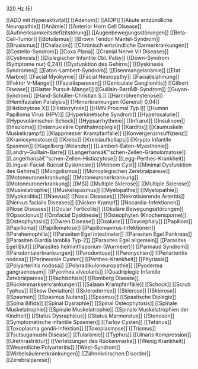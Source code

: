 320 Hz (E)

[[ADD mit Hyperaktivität]]
[[Adenom]]
[[AIDP]]
[[Akute entzündliche Neuropathie]]
[[Anämie]]
[[Anterior Horn Cell Disease]]
[[Aufmerksamkeitsdefizitstörung]]
[[Augenbewegungsstörungen]]
[[Beta-Cell-Tumor]]
[[Botulismus]]
[[Brown Tendon Mantel-Syndrom]]
[[Bruxismus]]
[[Chalazion]]
[[Chronisch entzündliche Darmerkrankungen]]
[[Costello-Syndrom]]
[[Coxa Plana]]
[[Cranial Nerve VII Diseases]]
[[Cystinosis]]
[[Diplegischer Infantile Cbl. Palsy]]
[[Down-Syndrom (Symptome nur) 0,24]]
[[Dysfunktion des Gehirns]]
[[Dyskinesie Syndromes]]
[[Eaton-Lambert-Syndrom]]
[[Eisenmangelanämie]]
[[Etat Marbre]]
[[Facial Myokymie]]
[[Facial Neuropathy]]
[[Facialislähmung]]
[[Faktor V-Mangel]]
[[Fazialisparesen]]
[[Geniculate Ganglionitis]]
[[Gilbert Disease]]
[[Glatter Pursuit-Mangel]]
[[Guillain-BarrÃ©-Syndrom]]
[[Guyon-Syndrom]]
[[Hand-Schüller-Christian S.]]
[[Harnröhrenstenose]]
[[Hemifazialen Paralysis]]
[[Hirnerkrankungen (General) 0,04]]
[[Histiozytose X]]
[[Histiozytose]]
[[HMN Proximal Typ I]]
[[Human Papilloma Virus (HPV)]]
[[Hyperkinetische Syndrom]]
[[Hyperoxalurie]]
[[Hypovolämischen Schock]]
[[Hypsarrhythmie]]
[[Infrarot]]
[[Insulinom]]
[[Insuloma]]
[[Internukleäre Ophthalmoplegie]]
[[Karditis]]
[[Kaumuskeln Muskelkrampf]]
[[Klappmesser Krampfanfälle]]
[[Konvergenzinsuffizienz]]
[[Kraniosynostosen]]
[[Krebs]]
[[Kreislaufkollaps]]
[[Krypto infantile Spasmen]]
[[Kugelberg-Welander]]
[[Lambert-Eaton-Myasthenie]]
[[Landry-Guillain-Barre]]
[[Langerhansâ€™schen-Zellen-Granulomatose]]
[[Langerhansâ€™schen-Zellen-Histiozytose]]
[[Legg-Perthes-Krankheit]]
[[Lingual-Facial-Buccal Dyskinesie]]
[[Meibom Cyst]]
[[Minimal Dysfunktion des Gehirns]]
[[Mongolismus]]
[[Monoplegischen Zerebralparese]]
[[Motoneuronerkrankung]]
[[Motoneuronerkrankung]]
[[Motoneuronerkrankung]]
[[MS]]
[[Multiple Sklerose]]
[[Multiple Sklerose]]
[[Muskelatrophie]]
[[Muskelspasmus]]
[[Myelopathie]]
[[Myelopathie]]
[[Myokarditis]]
[[Naevus]]
[[Nasal Diseases]]
[[Nekrotisierende Arteritis]]
[[Nervus facialis Diseases]]
[[Nicken Krampf]]
[[Nocardia-Infektionen]]
[[Nose Diseases]]
[[Ocular Torticollis]]
[[Okuläre Bewegungsstörungen]]
[[Opsoclonus]]
[[Orofacial Dyskinesie]]
[[Osteophyten (Knochensporne)]]
[[Osteophytosis]]
[[Owren Disease]]
[[Oxalurie]]
[[Oxycephaly]]
[[Papillom]]
[[Papilloma]]
[[Papillomatose]]
[[Papillomavirus-Infektionen]]
[[Parahemophilia]]
[[Parasiten Egel intestinaler]]
[[Parasiten Egel Pankreas]]
[[Parasiten Giardia lamblia Typ-2]]
[[Parasites Egel allgemein]]
[[Parasites Egel Blut]]
[[Parasites helminthsporium (Wurmeier)]]
[[Parinaud Syndrom]]
[[Parodontalerkrankungen]]
[[Parodontose]]
[[Paronychien]]
[[Periarteritis nodosa]]
[[Perineurale Cysten]]
[[Perthes-Krankheit]]
[[Pityriasis]]
[[Polyarteriitis nodosa]]
[[Polyradikuloneuropathie]]
[[Pyoderma gangraenosum]]
[[Pyorrhea alveolaris]]
[[Quadriplegic Infantile Zerebralparese]]
[[Rachischisis]]
[[Romberg Disease]]
[[Rückenmarkserkrankungen]]
[[Salaam Krampfanfälle]]
[[Schock]]
[[Scrub Typhus]]
[[Skew Deviation]]
[[Sklerodermie]]
[[Sklerose]]
[[Sklerose]]
[[Spasmen]]
[[Spasmus Nutans]]
[[Spasmus]]
[[Spastische Diplegie]]
[[Spina Bifida]]
[[Spinal Dysraphie]]
[[Spinal Osteophytosis]]
[[Spinale Muskelatrophie]]
[[Spinale Muskelatrophie]]
[[Spinale Muskelatrophien der Kindheit]]
[[Status Dysraphicus]]
[[Status Marmoratus]]
[[Stenosen]]
[[Symptomatische infantile Spasmen]]
[[Tarlov Cysten]]
[[Tetanus]]
[[Toxoplasma gondii-Infektion]]
[[Toxoplasmose]]
[[Trismus]]
[[Tsutsugamushi Disease]]
[[Tularämie]]
[[Typhus]]
[[Ulnaris Kompression]]
[[Urethrastriktur]]
[[Verletzungen des Rückenmarks]]
[[Wenig Krankheit]]
[[Wesentliche Polyarteritis]]
[[West-Syndrom]]
[[Wirbelsäulenerkrankungen]]
[[Zähneknirschen Disorder]]
[[Zerebralparese]]